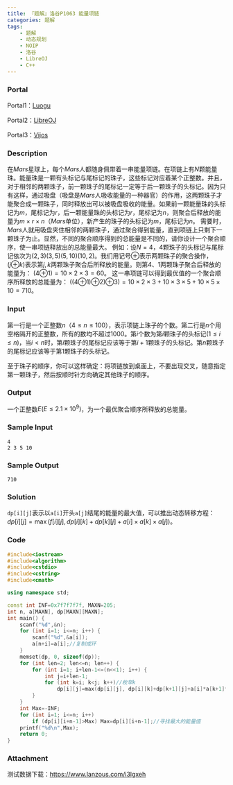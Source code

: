 ```yaml
---
title: 『题解』洛谷P1063 能量项链
categories: 题解
tags:
    - 题解
    - 动态规划
    - NOIP
    - 洛谷
    - LibreOJ
    - C++
---
```


### Portal

Portal1：[Luogu](https://www.luogu.com.cn/problem/P1063)

Portal2：[LibreOJ](https://loj.ac/problem/10148)

Portal3：[Vijos](https://vijos.org/p/1312)

### Description

在$Mars$星球上，每个$Mars$人都随身佩带着一串能量项链。在项链上有$N$颗能量珠。能量珠是一颗有头标记与尾标记的珠子，这些标记对应着某个正整数。并且，对于相邻的两颗珠子，前一颗珠子的尾标记一定等于后一颗珠子的头标记。因为只有这样，通过吸盘（吸盘是$Mars$人吸收能量的一种器官）的作用，这两颗珠子才能聚合成一颗珠子，同时释放出可以被吸盘吸收的能量。如果前一颗能量珠的头标记为$m$，尾标记为$r$，后一颗能量珠的头标记为$r$，尾标记为$n$，则聚合后释放的能量为$m \times r \times n$（$Mars$单位），新产生的珠子的头标记为$m$，尾标记为$n$。
需要时，$Mars$人就用吸盘夹住相邻的两颗珠子，通过聚合得到能量，直到项链上只剩下一颗珠子为止。显然，不同的聚合顺序得到的总能量是不同的，请你设计一个聚合顺序，使一串项链释放出的总能量最大。
例如：设$N=4$，$4$颗珠子的头标记与尾标记依次为$(2, 3) (3, 5) (5, 10) (10,2)$。我们用记号⊕表示两颗珠子的聚合操作，($j$⊕$k$)表示第$j,k$两颗珠子聚合后所释放的能量。则第$4$、$1$两颗珠子聚合后释放的能量为：
$(4$⊕$1) = 10 \times 2 \times 3 = 60$。
这一串项链可以得到最优值的一个聚合顺序所释放的总能量为：
$((4$⊕$1)$⊕$2)$⊕$3)=10 \times 2 \times 3 + 10 \times 3 \times 5+10 \times 5 \times 10 = 710$。

### Input

第一行是一个正整数$n$（$4 \le n \le 100$），表示项链上珠子的个数。第二行是$n$个用空格隔开的正整数，所有的数均不超过$1000$。第$i$个数为第$i$颗珠子的头标记$(1 \le i \le n)$，当$i<n$时，第$i$颗珠子的尾标记应该等于第$i + 1$颗珠子的头标记。第$n$颗珠子的尾标记应该等于第$1$颗珠子的头标记。

至于珠子的顺序，你可以这样确定：将项链放到桌面上，不要出现交叉，随意指定第一颗珠子，然后按顺时针方向确定其他珠子的顺序。

### Output

一个正整数$E(E \le 2.1 × 10^{9})$，为一个最优聚合顺序所释放的总能量。

### Sample Input

```
4
2 3 5 10
```

### Sample Output

```
710
```

### Solution

$\texttt{dp[i][j]}​$表示以$\texttt{a[i]}​$开头$\texttt{a[j]}​$结尾的能量的最大值，可以推出动态转移方程：$dp[i][j]=\max(f[i][j], dp[i][k]+dp[k][j]+a[i] \times a[k] \times a[j])$。

### Code

```cpp
#include<iostream>
#include<algorithm>
#include<cstdio>
#include<cstring>
#include<cmath>

using namespace std;

const int INF=0x7f7f7f7f, MAXN=205;
int n, a[MAXN], dp[MAXN][MAXN];
int main() {
    scanf("%d",&n);
    for (int i=1; i<=n; i++) {
        scanf("%d",&a[i]);
        a[n+i]=a[i];//复制成环
    }
    memset(dp, 0, sizeof(dp));
    for (int len=2; len<=n; len++) {
        for (int i=1; i+len-1<=(n<<1); i++) {
            int j=i+len-1;
            for (int k=i; k<j; k++)//枚举k
                dp[i][j]=max(dp[i][j], dp[i][k]+dp[k+1][j]+a[i]*a[k+1]*a[j+1]);//动态转移方程
        }
    }
    int Max=-INF;
    for (int i=1; i<=n; i++)
        if (dp[i][i+n-1]>Max) Max=dp[i][i+n-1];//寻找最大的能量值
    printf("%d\n",Max);
    return 0;
}
```

### Attachment

测试数据下载：https://www.lanzous.com/i3lgxeh